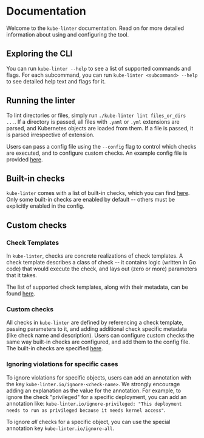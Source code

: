 
# Documentation

Welcome to the `kube-linter` documentation. Read on for more detailed information about using and configuring the tool.

## Exploring the CLI

You can run `kube-linter --help` to see a list of supported commands and flags. For each subcommand, you can
run `kube-linter <subcommand> --help` to see detailed help text and flags for it.

## Running the linter

To lint directories or files, simply run `./kube-linter lint files_or_dirs ...`. If a directory is passed, all files
with `.yaml` or `.yml` extensions are parsed, and Kubernetes objects are loaded from them. If a file is passed,
it is parsed irrespective of extension.

Users can pass a config file using the `--config` flag to control which checks are executed, and to configure custom checks.
An example config file is provided [here](../config.yaml.example).

## Built-in checks 

`kube-linter` comes with a list of built-in checks, which you can find [here](generated/checks.md). Only some
built-in checks are enabled by default -- others must be explicitly enabled in the config.

## Custom checks

### Check Templates

In `kube-linter`, checks are concrete realizations of check templates. A check template describes a class of check -- it
contains logic (written in Go code) that would execute the check, and lays out (zero or more) parameters that it takes.

The list of supported check templates, along with their metadata, can be found [here](generated/templates.md).

### Custom checks

All checks in `kube-linter` are defined by referencing a check template, passing parameters to it, and adding additional
check specific metadata (like check name and description). Users can configure custom checks the same way built-in checks
are configured, and add them to the config file. The built-in checks are specified [here](../internal/builtinchecks).

### Ignoring violations for specific cases

To ignore violations for specific objects, users can add an annotation with the key
`kube-linter.io/ignore-<check-name>`. We strongly encourage adding an explanation as the value for the annotation.
For example, to ignore the check "privileged" for a specific deployment, you can add an annotation like:
`kube-linter.io/ignore-privileged: "This deployment needs to run as privileged because it needs kernel access"`.

To ignore _all_ checks for a specific object, you can use the special annotation key `kube-linter.io/ignore-all`.
